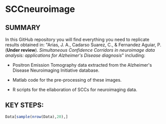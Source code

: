 # SCCneuroimage


## SUMMARY

In this GitHub repository you will find everything you need to replicate results obtained in: "Arias, J. A., Cadarso Suarez, C., & Fernandez Aguiar, P. (**Under review**). *Simultaneous Confidence Corridors in neuroimage data analysis: applications for Alzheimer's Disease diagnosis*" including:


* Positron Emission Tomography data extracted from the Alzheimer's Disease Neuroimaging Initiative database.

* Matlab code for the pre-processing of these images.

* R scripts for the ellaboration of SCCs for neuroimaging data.


## KEY STEPS:



```r
Data[sample(nrow(Data),20),]
```



